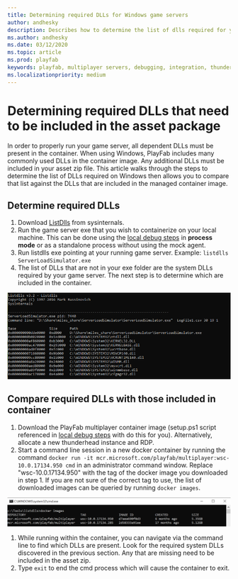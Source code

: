 ```yaml
---
title: Determining required DLLs for Windows game servers
author: andhesky
description: Describes how to determine the list of dlls required for your game servers and how to compare that list to the set of dlls in PlayFab MPS.  
ms.author: andhesky
ms.date: 03/12/2020
ms.topic: article
ms.prod: playfab
keywords: playfab, multiplayer servers, debugging, integration, thunderhead, playfab game server sdk
ms.localizationpriority: medium
---
```


# Determining required DLLs that need to be included in the asset package
In order to properly run your game server, all dependent DLLs must be present in the container. When using Windows, PlayFab includes many commonly used DLLs in the container image. Any additional DLLs must be included in your asset zip file. This article walks through the steps to determine the list of DLLs required on Windows then allows you to compare that list against the DLLs that are included in the managed container image.

## Determine required DLLs
1. Download [ListDlls](https://docs.microsoft.com/sysinternals/downloads/listdlls) from sysinternals.
1. Run the game server exe that you wish to containerize on your local machine. This can be done using the [local debug steps](locally-debugging-game-servers-and-integration-with-playfab.md) in **process mode** or as a standalone process without using the mock agent.
1. Run listdlls exe pointing at your running game server. Example: `listdlls ServerLoadSimulator.exe`
1. The list of DLLs that are not in your exe folder are the system DLLs required by your game server. The next step is to determine which are included in the container.

![listdlls-output](media/listdlls-output.png)

## Compare required DLLs with those included in container
1. Download the PlayFab multiplayer container image (setup.ps1 script referenced in [local debug steps](locally-debugging-game-servers-and-integration-with-playfab.md) with do this for you). Alternatively, allocate a new thunderhead instance and RDP.
1. Start a command line session in a new docker container by running the command `docker run -it mcr.microsoft.com/playfab/multiplayer:wsc-10.0.17134.950 cmd` in an administrator command window. Replace "wsc-10.0.17134.950" with the tag of the docker image you downloaded in step 1. If you are not sure of the correct tag to use, the list of downloaded images can be queried by running `docker images`.

![docker images output](media/docker-images.png)

1. While running within the container, you can navigate via the command line to find which DLLs are present. Look for the required system DLLs discovered in the previous section. Any that are missing need to be included in the asset zip.
1. Type `exit` to end the cmd process which will cause the container to exit.

